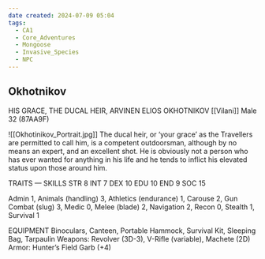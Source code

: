 ```yaml
---
date created: 2024-07-09 05:04
tags:
  - CA1
  - Core_Adventures
  - Mongoose
  - Invasive_Species
  - NPC
---
```


## Okhotnikov

HIS GRACE, THE DUCAL HEIR, ARVINEN ELIOS OKHOTNIKOV
[[Vilani]] Male 32 (87AA9F)

![[Okhotinikov_Portrait.jpg]]
The ducal heir, or ‘your grace’ as the Travellers are permitted to call him, is a competent outdoorsman, although by no means an expert, and an excellent shot.
He is obviously not a person who has ever wanted for anything in his life and he tends to inflict his elevated status upon those around him.

TRAITS — SKILLS
STR 8 INT 7
DEX 10 EDU 10
END 9 SOC 15

Admin 1, Animals (handling) 3, Athletics (endurance) 1, Carouse 2, Gun Combat (slug) 3, Medic 0, Melee (blade) 2, Navigation 2, Recon 0, Stealth 1, Survival 1

EQUIPMENT
Binoculars, Canteen, Portable Hammock, Survival Kit, Sleeping Bag, Tarpaulin Weapons: Revolver (3D-3), V-Rifle (variable), Machete (2D)
Armor: Hunter’s Field Garb (+4)
